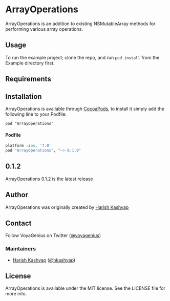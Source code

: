 # ArrayOperations

ArrayOperations is an addition to existing NSMutableArray methods for performing various array operations. 

## Usage

To run the example project; clone the repo, and run `pod install` from the Example directory first.

## Requirements

## Installation

ArrayOperations is available through [CocoaPods](http://cocoapods.org), to install
it simply add the following line to your Podfile:

    pod "ArrayOperations"

#### Podfile

```ruby
platform :ios, '7.0'
pod "ArrayOperations", "~> 0.1.0"
```

## 0.1.2

ArrayOperations 0.1.2 is the latest release

## Author

ArrayOperations was originally created by [Harish Kashyap](https://github.com/VoyaGenius/)

## Contact

Follow VoyaGenius on Twitter ([@voyagenius](https://twitter.com/voyagenius))

### Maintainers

- [Harish Kashyap](http://github.com/voyagenius) ([@hkashyap](http://twitter.com/hkashyap))

## License

ArrayOperations is available under the MIT license. See the LICENSE file for more info.


